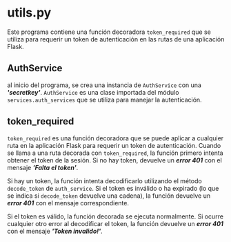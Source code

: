 # utils.py

Este programa contiene una función decoradora `token_required` que se utiliza para requerir un token de autenticación en las rutas de una aplicación Flask.

## AuthService

al inicio del programa, se crea una instancia de `AuthService` con una ***'secretkey'***. `AuthService` es una clase importada del módulo `services.auth_services` que se utiliza para manejar la autenticación.

## token_required

`token_required` es una función decoradora que se puede aplicar a cualquier ruta en la aplicación Flask para requerir un token de autenticación. Cuando se llama a una ruta decorada con `token_required`, la función primero intenta obtener el token de la sesión. Si no hay token, devuelve un ***error 401*** con el mensaje ***'Falta el token'***.

Si hay un token, la función intenta decodificarlo utilizando el método `decode_token` de `auth_service`. Si el token es inválido o ha expirado (lo que se indica si `decode_token` devuelve una cadena), la función devuelve un ***error 401*** con el mensaje correspondiente.

Si el token es válido, la función decorada se ejecuta normalmente. Si ocurre cualquier otro error al decodificar el token, la función devuelve un ***error 401*** con el mensaje ***'Token invalido!'***.